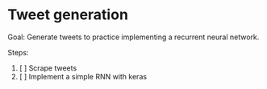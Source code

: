 # Tweet generation

Goal: Generate tweets to practice implementing a recurrent neural network.

Steps:

1. [ ] Scrape tweets
2. [ ] Implement a simple RNN with keras
